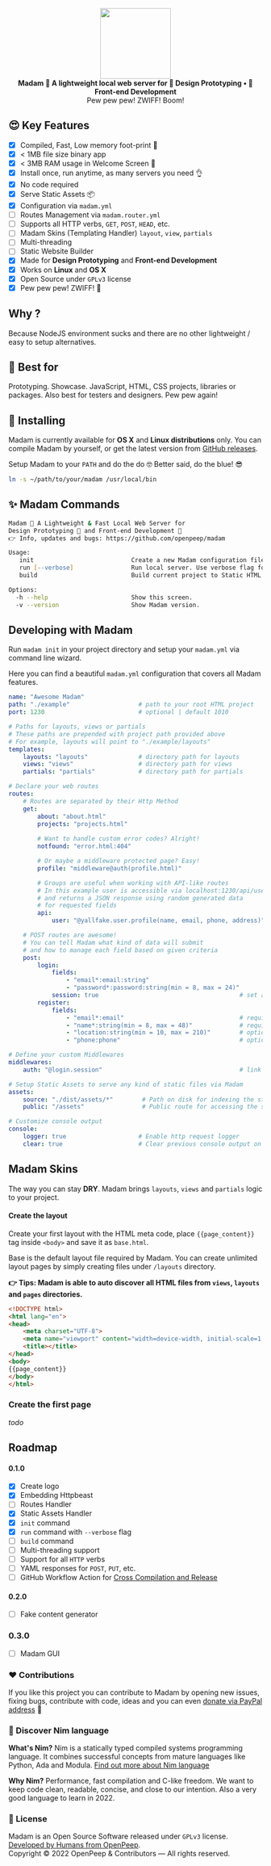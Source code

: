 <p align="center"><img src=".github/madam.png" width="140px"><br><strong>Madam 💋 A lightweight local web server for 🎨 Design Prototyping • 🌈 Front-end Development</strong><br>Pew pew pew! ZWIFF! Boom!</p>

## 😍 Key Features
- [x] Compiled, Fast, Low memory foot-print 🍃
- [x] < 1MB file size binary app
- [x] < 3MB RAM usage in Welcome Screen 🥳
- [x] Install once, run anytime, as many servers you need 👌
- [x] No code required
- [x] Serve Static Assets 📦
- [x] Configuration via `madam.yml`
- [ ] Routes Management via `madam.router.yml`
- [ ] Supports all HTTP verbs, `GET`, `POST`, `HEAD`, etc.
- [ ] Madam Skins (Templating Handler) `layout`, `view`, `partials`
- [ ] Multi-threading
- [ ] Static Website Builder
- [x] Made for **Design Prototyping** and **Front-end Development**
- [x] Works on **Linux** and **OS X**
- [x] Open Source under `GPLv3` license
- [x] Pew pew pew! ZWIFF! 💋

## Why ?
Because NodeJS environment sucks and there are no other lightweight / easy to setup alternatives.

## 🥳 Best for
Prototyping. Showcase. JavaScript, HTML, CSS projects, libraries or packages. Also best for testers and designers. Pew pew again!

## 💅 Installing
Madam is currently available for **OS X** and **Linux distributions** only. You can compile Madam by yourself, or get the latest version from [GitHub releases](https://github.com/openpeep/madam/releases).

Setup Madam to your `PATH` and do the do 🤓 Better said, do the blue! 😎
```zsh
ln -s ~/path/to/your/madam /usr/local/bin
```

## ✨ Madam Commands
```zsh
Madam 💋 A Lightweight & Fast Local Web Server for
Design Prototyping 🎨 and Front-end Development 🌈
👉 Info, updates and bugs: https://github.com/openpeep/madam

Usage:
   init                           Create a new Madam configuration file from CLI
   run [--verbose]                Run local server. Use verbose flag for tracking requests
   build                          Build current project to Static HTML Website

Options:
  -h --help                       Show this screen.
  -v --version                    Show Madam version.
```

## Developing with Madam
Run `madam init` in your project directory and setup your `madam.yml` via command line wizard.

Here you can find a beautiful `madam.yml` configuration that covers all Madam features.

```yaml
name: "Awesome Madam"
path: "./example"                   # path to your root HTML project
port: 1230                          # optional | default 1010

# Paths for layouts, views or partials
# These paths are prepended with project path provided above
# For example, layouts will point to "./example/layouts"
templates:
    layouts: "layouts"              # directory path for layouts
    views: "views"                  # directory path for views
    partials: "partials"            # directory path for partials

# Declare your web routes
routes:
    # Routes are separated by their Http Method
    get: 
        about: "about.html"
        projects: "projects.html"
        
        # Want to handle custom error codes? Alright!
        notfound: "error.html:404"

        # Or maybe a middleware protected page? Easy!
        profile: "middleware@auth(profile.html)"

        # Groups are useful when working with API-like routes
        # In this example user is accessible via localhost:1230/api/user
        # and returns a JSON response using random generated data
        # for requested fields
        api:
            user: "@yallfake.user.profile(name, email, phone, address)"

    # POST routes are awesome!
    # You can tell Madam what kind of data will submit
    # and how to manage each field based on given criteria
    post:
        login:
            fields:
                - "email*:email:string"
                - "password*:password:string(min = 8, max = 24)"
            session: true                                       # set a real session with cookie 
        register:
            fields:
                - "email*:email"                                # required. email format validation
                - "name*:string(min = 8, max = 48)"             # required. between 8 - 48 chars
                - "location:string(min = 10, max = 210)"        # optional field. if filled, should be between 10 - 210 chars
                - "phone:phone"                                 # optional, phone format validation

# Define your custom Middlewares
middlewares:
    auth: "@login.session"                                      # link to a session

# Setup Static Assets to serve any kind of static files via Madam
assets:
    source: "./dist/assets/*"        # Path on disk for indexing the static assets
    public: "/assets"                # Public route for accessing the static assets

# Customize console output
console:
    logger: true                    # Enable http request logger
    clear: true                     # Clear previous console output on request
```

## Madam Skins
The way you can stay **DRY**. Madam brings `layouts`, `views` and `partials` logic to your project.

#### Create the layout
Create your first layout with the HTML meta code, place `{{page_content}}` tag inside `<body>` and save it as `base.html`.

Base is the default layout file required by Madam. You can create unlimited layout pages by simply creating files under `/layouts` directory.

**👉 Tips: Madam is able to auto discover all HTML files from `views`, `layouts` and `pages` directories.**

```html
<!DOCTYPE html>
<html lang="en">
<head>
    <meta charset="UTF-8">
    <meta name="viewport" content="width=device-width, initial-scale=1.0">
    <title></title>
</head>
<body>
{{page_content}}
</body>
</html>
```

### Create the first page
_todo_


## Roadmap
#### 0.1.0
- [x] Create logo
- [x] Embedding Httpbeast
- [ ] Routes Handler
- [x] Static Assets Handler
- [x] `init` command
- [x] `run` command with `--verbose` flag
- [ ] `build` command
- [ ] Multi-threading support
- [ ] Support for all `HTTP` verbs
- [ ] YAML responses for `POST`, `PUT`, etc.
- [ ] GitHub Workflow Action for [Cross Compilation and Release](https://github.com/nim-lang/Nim/wiki/BuildServices#8-cross-compilation-and-release)

#### 0.2.0
- [ ] Fake content generator

### 0.3.0
- [ ] Madam GUI

### ❤ Contributions
If you like this project you can contribute to Madam by opening new issues, fixing bugs, contribute with code, ideas and you can even [donate via PayPal address](https://www.paypal.com/donate/?hosted_button_id=RJK3ZTDWPL55C) 🥰

### 👑 Discover Nim language
<strong>What's Nim?</strong> Nim is a statically typed compiled systems programming language. It combines successful concepts from mature languages like Python, Ada and Modula. [Find out more about Nim language](https://nim-lang.org/)

<strong>Why Nim?</strong> Performance, fast compilation and C-like freedom. We want to keep code clean, readable, concise, and close to our intention. Also a very good language to learn in 2022.

### 🎩 License
Madam is an Open Source Software released under `GPLv3` license. [Developed by Humans from OpenPeep](https://github.com/openpeep).<br>
Copyright &copy; 2022 OpenPeep & Contributors &mdash; All rights reserved.
